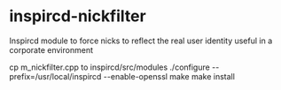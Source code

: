 # inspircd-nickfilter
Inspircd module to force nicks to reflect the real user identity useful in a corporate environment

cp m_nickfilter.cpp to inspircd/src/modules
./configure --prefix=/usr/local/inspircd --enable-openssl
make
make install
